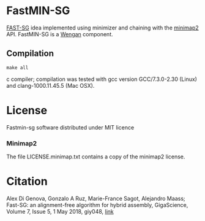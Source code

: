 # FastMIN-SG
[FAST-SG](https://github.com/adigenova/fast-sg) idea implemented using minimizer and chaining with the [minimap2](https://github.com/lh3/minimap2) API.
FastMIN-SG is a [Wengan](https://github.com/adigenova/wengan) component.

## Compilation
```make all```

c compiler; compilation was tested with gcc version GCC/7.3.0-2.30 (Linux) and clang-1000.11.45.5 (Mac OSX).

# License

Fastmin-sg software distributed under MIT licence

### Minimap2

The file LICENSE.minimap.txt contains a copy of the minimap2 license.

# Citation

Alex Di Genova, Gonzalo A Ruz, Marie-France Sagot, Alejandro Maass; Fast-SG: an alignment-free algorithm for hybrid assembly, GigaScience, Volume 7, Issue 5, 1 May 2018, giy048, [link](https://doi.org/10.1093/gigascience/giy048)    


